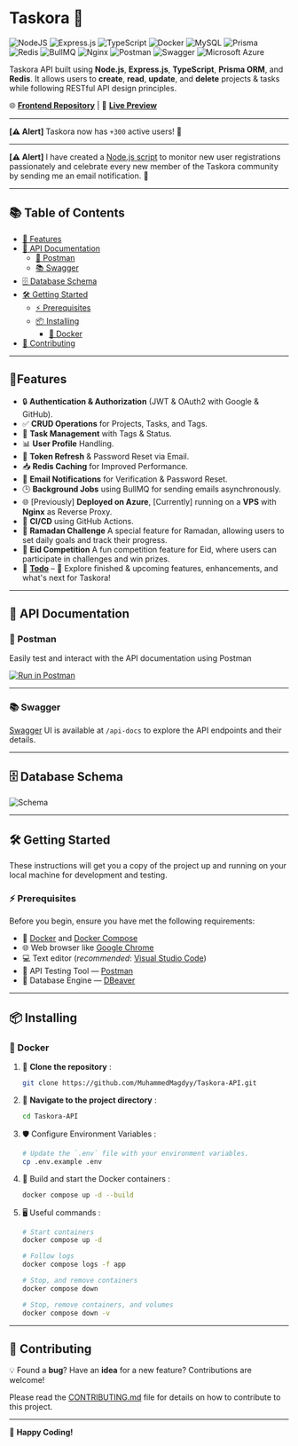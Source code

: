 # Taskora 🚀

![NodeJS](https://img.shields.io/badge/Node.js-6DA55F?logo=node.js&logoColor=white) ![Express.js](https://img.shields.io/badge/Express.js-%23404d59.svg?logo=express&logoColor=%2361DAFB) ![TypeScript](https://img.shields.io/badge/TypeScript-3178C6?logo=typescript&logoColor=fff) ![Docker](https://img.shields.io/badge/Docker-2496ED?logo=docker&logoColor=fff) ![MySQL](https://img.shields.io/badge/MySQL-4479A1?logo=mysql&logoColor=fff) ![Prisma](https://img.shields.io/badge/Prisma-2D3748?logo=prisma&logoColor=white) ![Redis](https://img.shields.io/badge/Redis-%23DD0031.svg?logo=redis&logoColor=white) ![BullMQ](https://img.shields.io/badge/BullMQ-FF3D00.svg?logo=bull&logoColor=white) ![Nginx](https://img.shields.io/badge/Nginx-009639.svg?logo=nginx&logoColor=white) ![Postman](https://img.shields.io/badge/Postman-FF6C37?logo=postman&logoColor=white) ![Swagger](https://img.shields.io/badge/Swagger-<SWAGGER_COLOR>?logo=swagger&logoColor=white) ![Microsoft Azure](https://custom-icon-badges.demolab.com/badge/Microsoft%20Azure-0089D6?logo=msazure&logoColor=white)

Taskora API built using **Node.js**, **Express.js**, **TypeScript**, **Prisma ORM**, and **Redis**. It allows users to **create**, **read**, **update**, and **delete** projects & tasks while following RESTful API design principles.

🌐 **[Frontend Repository](https://github.com/amatter23/Taskora)** | 🚀 **[Live Preview](https://Taskora.live)**

---

**[⚠️ Alert]** Taskora now has `+300` active users! 🎉

---

**[⚠️ Alert]** I have created a [Node.js script](https://github.com/MuhammedMagdyy/taskora-user-tracker) to monitor new user registrations passionately and celebrate every new member of the Taskora community by sending me an email notification. 🥳

---

## 📚 Table of Contents

- [🌟 Features](#-features)
- [📖 API Documentation](#-api-documentation)
  - [🚀 Postman](#-postman)
  - [📚 Swagger](#-swagger)
- [🗄️ Database Schema](#️-database-schema)
- [🛠️ Getting Started](#️-getting-started)
  - [⚡ Prerequisites](#-prerequisites)
  - [📦 Installing](#-installing)
    - [🐳 Docker](#-docker)
- [🤝 Contributing](#-contributing)

---

## 🌟Features

- 🔒 **Authentication & Authorization** (JWT & OAuth2 with Google & GitHub).
- ✅ **CRUD Operations** for Projects, Tasks, and Tags.
- 📅 **Task Management** with Tags & Status.
- 📊 **User Profile** Handling.
- 🔄 **Token Refresh** & Password Reset via Email.
- 📥 **Redis Caching** for Improved Performance.
- 📧 **Email Notifications** for Verification & Password Reset.
- 🕒 **Background Jobs** using BullMQ for sending emails asynchronously.
- 🌐 [Previously] **Deployed on Azure**, [Currently] running on a **VPS** with **Nginx** as Reverse Proxy.
- 🔄️ **CI/CD** using GitHub Actions.
- 🌙 **Ramadan Challenge** A special feature for Ramadan, allowing users to set daily goals and track their progress.
- 🥳 **Eid Competition** A fun competition feature for Eid, where users can participate in challenges and win prizes.
- 📝 **[Todo](https://github.com/MuhammedMagdyy/Taskora-API/blob/main/TODO.md)** – 🚀 Explore finished & upcoming features, enhancements, and what's next for Taskora!

---

## 📖 API Documentation

### 🚀 Postman

Easily test and interact with the API documentation using Postman

[![Run in Postman](https://run.pstmn.io/button.svg)](https://documenter.getpostman.com/view/10107969/2sAYdZuZDa)

---

### 📚 Swagger

[Swagger](https://swagger.io/) UI is available at `/api-docs` to explore the API endpoints and their details.

---

## 🗄️ Database Schema

![Schema](https://github.com/user-attachments/assets/d48b49fb-5066-4f64-a655-635a4019539b)

---

## 🛠️ Getting Started

These instructions will get you a copy of the project up and running on your local machine for development and testing.

### ⚡ Prerequisites

Before you begin, ensure you have met the following requirements:

- 🐳 [Docker](https://www.docker.com/) and [Docker Compose](https://docs.docker.com/compose/)
- 🌐 Web browser like [Google Chrome](https://www.google.com/intl/ar_eg/chrome/)
- 💻 Text editor (_recommended_: [Visual Studio Code](https://code.visualstudio.com/download))
- 🧪 API Testing Tool — [Postman](https://www.postman.com/downloads/)
- 🐘 Database Engine — [DBeaver](https://dbeaver.io/download/)

---

## 📦 Installing

### 🐳 Docker

1. 🔗 **Clone the repository** :

   ```bash
   git clone https://github.com/MuhammedMagdyy/Taskora-API.git
   ```

2. 📁 **Navigate to the project directory** :

   ```bash
   cd Taskora-API
   ```

3. 🛡️ Configure Environment Variables :

   ```bash
   # Update the `.env` file with your environment variables.
   cp .env.example .env
   ```

4. 🚀 Build and start the Docker containers :

   ```bash
   docker compose up -d --build
   ```

5. 🖥️ Useful commands :

   ```bash
   # Start containers
   docker compose up -d

   # Follow logs
   docker compose logs -f app

   # Stop, and remove containers
   docker compose down

   # Stop, remove containers, and volumes
   docker compose down -v
   ```

---

## 🤝 Contributing

💡 Found a **bug**? Have an **idea** for a new feature? Contributions are welcome!

Please read the [CONTRIBUTING.md](CONTRIBUTING.md) file for details on how to contribute to this project.

---

🚀 **Happy Coding!**

